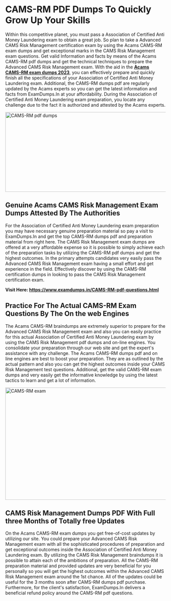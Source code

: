 <h1><strong>CAMS-RM PDF Dumps To Quickly Grow Up Your Skills</strong></h1>
<p>Within this competitive planet, you must pass a Association of Certified Anti Money Laundering exam to obtain a great job. So plan to take a Advanced CAMS Risk Management certification exam by using the Acams CAMS-RM exam dumps and get exceptional marks in the CAMS Risk Management exam questions. Get valid Information and facts by means of the Acams CAMS-RM pdf dumps and get the technical techniques to prepare the Advanced CAMS Risk Management exam. With the aid in the <strong><a href="https://www.examdumps.in/CAMS-RM-pdf-questions.html">Acams CAMS-RM exam dumps 2023</a></strong>, you can effectively prepare and quickly finish all the specifications of your Association of Certified Anti Money Laundering exam. Additional, the CAMS-RM dumps pdf are regularly updated by the Acams experts so you can get the latest information and facts from ExamDumps.In at your affordability. During the Association of Certified Anti Money Laundering exam preparation, you locate any challenge due to the fact it is authorized and attested by the Acams experts.</p>
<p><img src="https://i.ibb.co/zxJwW90/Copy-of-Online-Classes-Twitter-header-post-Made-with-Poster-My-Wall-1.png" alt="CAMS-RM pdf dumps" width="750" height="250" /></p>
<h2><strong>Genuine Acams CAMS Risk Management Exam Dumps Attested By The Authorities</strong></h2>
<p>For the Association of Certified Anti Money Laundering exam preparation you may have necessary genuine preparation material so pay a visit to ExamDumps.In and get the top CAMS-RM dumps pdf and preparation material from right here. The CAMS Risk Management exam dumps are offered at a very affordable expense so it is possible to simply achieve each of the preparation tasks by utilizing the CAMS-RM pdf dumps and get the highest outcomes. In the primary attempts candidates very easily pass the Advanced CAMS Risk Management exam having a small effort and get experience in the field. Effectively discover by using the CAMS-RM certification dumps in looking to pass the CAMS Risk Management certification exam.</p>
<p><strong>Visit Here:&nbsp;<a href="https://www.examdumps.in/CAMS-RM-pdf-questions.html">https://www.examdumps.in/CAMS-RM-pdf-questions.html</a></strong></p>
<h2><strong>Practice For The Actual CAMS-RM Exam Questions By The On the web Engines</strong></h2>
<p>The Acams CAMS-RM braindumps are extremely superior to prepare for the Advanced CAMS Risk Management exam and also you can easily practice for this actual Association of Certified Anti Money Laundering exam by using the CAMS Risk Management pdf dumps and on-line engines. You consolidate your preparation through our web site and get the expert's assistance with any challenge. The Acams CAMS-RM dumps pdf and on line engines are best to boost your preparation. They are as outlined by the actual pattern and also you can get the highest outcomes inside your CAMS Risk Management test questions. Additional, get the valid CAMS-RM exam dumps and very easily get the informative knowledge by using the latest tactics to learn and get a lot of information.</p>
<p><a href="https://www.examdumps.in/CAMS-RM-pdf-questions.html"><img src="https://i.ibb.co/QkNtdwY/Copy-of-Zoom-Online-Classes-Facebook-Share-Po-Made-with-Poster-My-Wall-1.jpg" alt="CAMS-RM exam" width="670" height="352" /></a></p>
<h2><strong>CAMS Risk Management Dumps PDF With Full three Months of Totally free Updates</strong></h2>
<p>On the Acams CAMS-RM exam dumps you get free-of-cost updates by utilizing our site. You could prepare your Advanced CAMS Risk Management exam with all the sophisticated procedures of preparation and get exceptional outcomes inside the Association of Certified Anti Money Laundering exam. By utilizing the CAMS Risk Management braindumps it is possible to attain each of the ambitions of preparation. All the CAMS-RM preparation material and provided updates are very beneficial for you personally so you will get the highest outcomes within the Advanced CAMS Risk Management exam around the 1st chance. All of the updates could be useful for the 3 months soon after CAMS-RM dumps pdf purchase. Furthermore, for the client's satisfaction, ExamDumps.In delivers a beneficial refund policy around the CAMS-RM pdf questions.</p>
